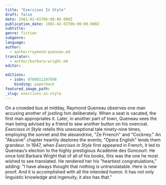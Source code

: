 ```yaml
---
title: "Exercises In Style"
draft: false
date: 1981-02-01T06:00:00.000Z
publication_date: 1981-02-01T06:00:00.000Z
subtitle:
genre: fiction
subgenre:
language:
author:
  - author/raymond-queneau.md
translator:
  - author/barbara-wright.md
editor:

editions:
  - isbn: 9780811207898
    binding: paperback
featured_image_path:
_slug: exercises-in-style
---
```


On a crowded bus at midday, Raymond Queneau observes one man accusing another of jostling him deliberately. When a seat is vacated, the first man appropriates it. Later, in another part of town, Queneau sees the man being advised by a friend to sew another button on his overcoat. _Exercises in Style_ retells this unexceptional tale ninety-nine times, employing the sonnet and the alexandrine, "Ze Frrench" and "Cockney." An "Abusive" chapter heartily deplores the events; "Opera English" lends them grandeur. In 1947, when _Exercises in Style_ first appeared in French, it led to Queneau’s election to the highly prestigious Académie des Goncourt. He once told Barbara Wright that of all of his books, this was the one he most wished to see translated. He rendered her his "heartiest congratulations," adding: "I have always thought that nothing is untranslatable. Here is new proof. And it is accomplished with all the intended humor. It has not only linguistic knowledge and ingenuity, it also has that."

